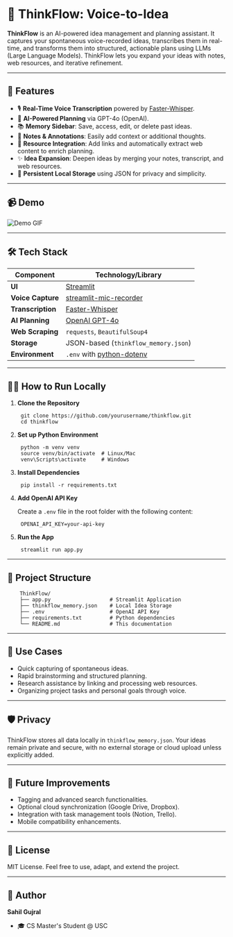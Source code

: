 # 🧠 ThinkFlow: Voice-to-Idea
**ThinkFlow** is an AI-powered idea management and planning assistant. It captures your spontaneous voice-recorded ideas, transcribes them in real-time, and transforms them into structured, actionable plans using LLMs (Large Language Models). ThinkFlow lets you expand your ideas with notes, web resources, and iterative refinement.

---

## 🚀 Features

- 🎙️ **Real-Time Voice Transcription** powered by [Faster-Whisper](https://github.com/SYSTRAN/faster-whisper).
- 🤖 **AI-Powered Planning** via GPT-4o (OpenAI).
- 📚 **Memory Sidebar**: Save, access, edit, or delete past ideas.
- 📝 **Notes & Annotations**: Easily add context or additional thoughts.
- 🔗 **Resource Integration**: Add links and automatically extract web content to enrich planning.
- ✨ **Idea Expansion**: Deepen ideas by merging your notes, transcript, and web resources.
- 🔄 **Persistent Local Storage** using JSON for privacy and simplicity.

---

## 📹 Demo

![Demo GIF](demo/demo.gif)  

---

## 🛠️ Tech Stack

| Component      | Technology/Library                                             |
|----------------|----------------------------------------------------------------|
| **UI**         | [Streamlit](https://streamlit.io/)                             |
| **Voice Capture**  | [streamlit-mic-recorder](https://pypi.org/project/streamlit-mic-recorder/) |
| **Transcription**  | [Faster-Whisper](https://github.com/SYSTRAN/faster-whisper)    |
| **AI Planning**    | [OpenAI GPT-4o](https://openai.com/)                           |
| **Web Scraping**   | `requests`, `BeautifulSoup4`                                   |
| **Storage**        | JSON-based (`thinkflow_memory.json`)                           |
| **Environment**    | `.env` with [python-dotenv](https://pypi.org/project/python-dotenv/) |

---

## 🧑‍💻 How to Run Locally

1. **Clone the Repository**

        git clone https://github.com/yourusername/thinkflow.git
        cd thinkflow

2. **Set up Python Environment**

        python -m venv venv
        source venv/bin/activate  # Linux/Mac
        venv\Scripts\activate     # Windows

3. **Install Dependencies**

        pip install -r requirements.txt

4. **Add OpenAI API Key**

   Create a `.env` file in the root folder with the following content:

        OPENAI_API_KEY=your-api-key

5. **Run the App**

        streamlit run app.py

---

## 📂 Project Structure

        ThinkFlow/
        ├── app.py                   # Streamlit Application
        ├── thinkflow_memory.json    # Local Idea Storage
        ├── .env                     # OpenAI API Key
        ├── requirements.txt         # Python dependencies
        └── README.md                # This documentation

---

## 📖 Use Cases

- Quick capturing of spontaneous ideas.
- Rapid brainstorming and structured planning.
- Research assistance by linking and processing web resources.
- Organizing project tasks and personal goals through voice.

---

## 🛡️ Privacy

ThinkFlow stores all data locally in `thinkflow_memory.json`. Your ideas remain private and secure, with no external storage or cloud upload unless explicitly added.

---

## 🔮 Future Improvements

- Tagging and advanced search functionalities.
- Optional cloud synchronization (Google Drive, Dropbox).
- Integration with task management tools (Notion, Trello).
- Mobile compatibility enhancements.

---

## 📜 License

MIT License. Feel free to use, adapt, and extend the project.

---

## 👤 Author

**Sahil Gujral**  
- 🎓 CS Master's Student @ USC 

